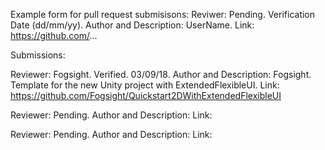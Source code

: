 Example form for pull request submisisons:
Reviwer: Pending. Verification Date (dd/mm/yy).
Author and Description: UserName. 
Link: https://github.com/...

Submissions:

Reviewer: Fogsight. Verified. 03/09/18. 
Author and Description: Fogsight. Template for the new Unity project with ExtendedFlexibleUI.
Link: https://github.com/Fogsight/Quickstart2DWithExtendedFlexibleUI

Reviewer: Pending.
Author and Description:
Link:

Reviewer: Pending.
Author and Description:
Link:
